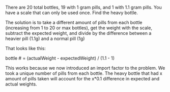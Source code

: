There are 20 total bottles, 19 with 1 gram pills, and 1 with 1.1 gram pills. You have a scale that can only be used once. Find the heavy bottle.

The solution is to take a different amount of pills from each bottle (increasing from 1 to 20 or max bottles), get the weight with the scale, subtract the expected weight, and divide by the difference between a heavier pill (1.1g) and a normal pill (1g)

That looks like this:

bottle # = (actualWeight - expectedWeight) / (1.1 - 1)

This works because we now introduced an import factor to the problem. We took a unique number of pills from each bottle. The heavy bottle that had x amount of pills taken will account for the x*0.1 difference in expected and actual weights.

